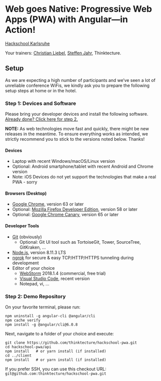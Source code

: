 # Web goes Native: Progressive Web Apps (PWA) with Angular—in Action!

[Hackschool Karlsruhe](https://www.meetup.com/de-DE/Hackschool-KA/events/248128948/)

Your trainers: [Christian Liebel](https://twitter.com/christianliebel), [Steffen Jahr](https://twitter.com/steffenjahr), Thinktecture.

## Setup

As we are expecting a high number of participants and we’ve seen a lot of unreliable conference WiFis, we kindly ask you to prepare the following setup steps at home or in the hotel.

### Step 1: Devices and Software

Please bring your developer devices and install the following software. [Already done? Click here for step 2.](#step-2-demo-repository)

**NOTE:** As web technologies move fast and quickly, there might be new releases in the meantime. To ensure everything works as intended, we strictly recommend you to stick to the versions noted below. Thanks!

#### Devices
- Laptop with recent Windows/macOS/Linux version
- Optional: Android smartphone/tablet with recent Android and Chrome version
- Note: iOS Devices do not yet support the technologies that make a real PWA - sorry

#### Browsers (Desktop)
- [Google Chrome](https://www.google.de/chrome/browser/desktop/), version 63 or later
- Optional: [Mozilla Firefox Developer Edition](https://www.mozilla.org/en-US/firefox/developer/), version 58 or later
- Optional: [Google Chrome Canary](https://www.google.com/chrome/browser/canary.html), version 65 or later

#### Developer Tools
- [Git](https://git-scm.com/) (obviously)
  - Optional: Git UI tool such as TortoiseGit, Tower, SourceTree, GitKraken, …
- [Node.js](https://nodejs.org/en/), version 8.11.3 LTS
- [ngrok](https://ngrok.com/download) for secure & easy TCP/HTTP/HTTPS tunneling during development
- Editor of your choice
  - [WebStorm](https://www.jetbrains.com/webstorm/) 2018.1.4 (commercial, free trial)
  - [Visual Studio Code](https://code.visualstudio.com/), recent version
  - Notepad, vi, …

### Step 2: Demo Repository

On your favorite terminal, please run:

```
npm uninstall -g angular-cli @angular/cli
npm cache verify
npm install -g @angular/cli@6.0.8
```

Next, navigate to a folder of your choice and execute:

```
git clone https://github.com/thinktecture/hackschool-pwa.git
cd hackschool-pwa/api
npm install   # or yarn install (if installed)
cd ../client
npm install   # or yarn install (if installed)
```

If you prefer SSH, you can use this checkout URL: `git@github.com:thinktecture/hackschool-pwa.git`
